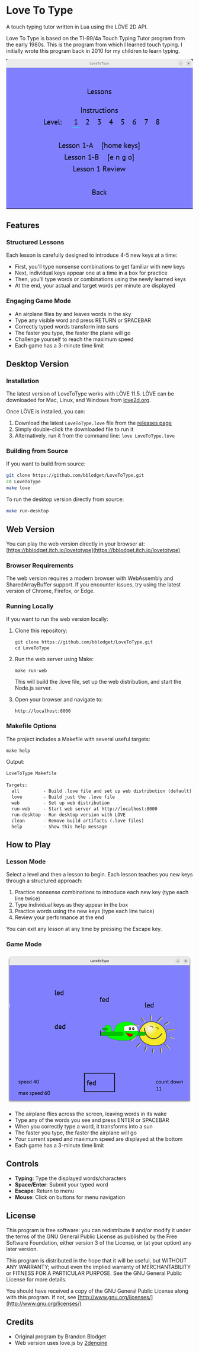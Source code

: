 # Love To Type

A touch typing tutor written in Lua using the LÖVE 2D API. 

Love To Type is based on the TI-99/4a Touch Typing Tutor program from the early
1980s. This is the program from which I learned touch typing. 
I initially wrote this program back in 2010 for my children to learn typing.

![Lesson Selection Screen](docs/images/lesson.png)

## Features

### Structured Lessons
Each lesson is carefully designed to introduce 4-5 new keys at a time:
- First, you'll type nonsense combinations to get familiar with new keys
- Next, individual keys appear one at a time in a box for practice
- Then, you'll type words or combinations using the newly learned keys
- At the end, your actual and target words per minute are displayed

### Engaging Game Mode
- An airplane flies by and leaves words in the sky
- Type any visible word and press RETURN or SPACEBAR
- Correctly typed words transform into suns
- The faster you type, the faster the plane will go
- Challenge yourself to reach the maximum speed
- Each game has a 3-minute time limit

## Desktop Version

### Installation

The latest version of LoveToType works with LÖVE 11.5. LÖVE can be downloaded for Mac, Linux, and Windows from [love2d.org](https://love2d.org/).

Once LÖVE is installed, you can:

1. Download the latest `LoveToType.love` file from the [releases page](https://github.com/bblodget/LoveToType/releases)
2. Simply double-click the downloaded file to run it
3. Alternatively, run it from the command line: `love LoveToType.love`

### Building from Source

If you want to build from source:

```bash
git clone https://github.com/bblodget/LoveToType.git
cd LoveToType
make love
```

To run the desktop version directly from source:

```bash
make run-desktop
```

## Web Version

You can play the web version directly in your browser at:
[https://bblodget.itch.io/lovetotype](https://bblodget.itch.io/lovetotype)

### Browser Requirements

The web version requires a modern browser with WebAssembly and SharedArrayBuffer support. If you encounter issues, try using the latest version of Chrome, Firefox, or Edge.

### Running Locally

If you want to run the web version locally:

1. Clone this repository:
   ```
   git clone https://github.com/bblodget/LoveToType.git
   cd LoveToType
   ```

2. Run the web server using Make:
   ```
   make run-web
   ```

   This will build the .love file, set up the web distribution, and start the Node.js server.

3. Open your browser and navigate to:
   ```
   http://localhost:8000
   ```

### Makefile Options

The project includes a Makefile with several useful targets:

```
make help
```

Output:
```
LoveToType Makefile

Targets:
  all         - Build .love file and set up web distribution (default)
  love        - Build just the .love file
  web         - Set up web distribution
  run-web     - Start web server at http://localhost:8000
  run-desktop - Run desktop version with LÖVE
  clean       - Remove build artifacts (.love files)
  help        - Show this help message
```

## How to Play

### Lesson Mode
Select a level and then a lesson to begin. Each lesson teaches you new keys through a structured approach:
1. Practice nonsense combinations to introduce each new key (type each line twice)
2. Type individual keys as they appear in the box
3. Practice words using the new keys (type each line twice)
4. Review your performance at the end

You can exit any lesson at any time by pressing the Escape key.

### Game Mode

![Gameplay Screen](docs/images/game.png)

- The airplane flies across the screen, leaving words in its wake
- Type any of the words you see and press ENTER or SPACEBAR
- When you correctly type a word, it transforms into a sun
- The faster you type, the faster the airplane will go
- Your current speed and maximum speed are displayed at the bottom
- Each game has a 3-minute time limit

## Controls

- **Typing**: Type the displayed words/characters
- **Space/Enter**: Submit your typed word
- **Escape**: Return to menu
- **Mouse**: Click on buttons for menu navigation

## License

This program is free software: you can redistribute it and/or modify it under the terms of the GNU General Public License as published by the Free Software Foundation, either version 3 of the License, or (at your option) any later version.

This program is distributed in the hope that it will be useful, but WITHOUT ANY WARRANTY; without even the implied warranty of MERCHANTABILITY or FITNESS FOR A PARTICULAR PURPOSE. See the GNU General Public License for more details.

You should have received a copy of the GNU General Public License along with this program. If not, see [http://www.gnu.org/licenses/](http://www.gnu.org/licenses/)

## Credits

- Original program by Brandon Blodget
- Web version uses love.js by [2dengine](https://github.com/2dengine/love.js) 